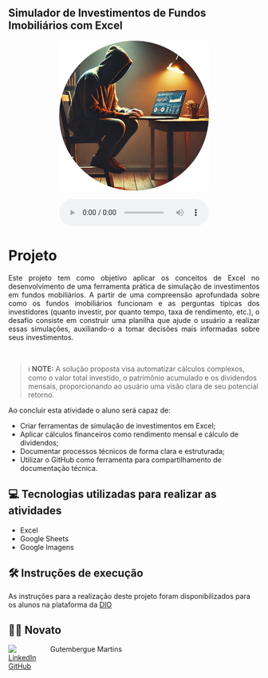 ## Simulador de Investimentos de Fundos Imobiliários com Excel

<p align="center">
<img 
    src="Imagens/img_programmer_github.png"
    width="300"
/>
</p>

<div align="center">
    <audio src="output/podcast_editado.MP3" controls title="Podcast editado"></audio>
</div>

# Projeto
<p align="justify"> Este projeto tem como objetivo aplicar os conceitos de Excel no desenvolvimento de uma ferramenta prática de simulação de investimentos em fundos mobiliários. A partir de uma compreensão aprofundada sobre como os fundos imobiliários funcionam e as perguntas típicas dos investidores (quanto investir, por quanto tempo, taxa de rendimento, etc.), o desafio consiste em construir uma planilha que ajude o usuário a realizar essas simulações, auxiliando-o a tomar decisões mais informadas sobre seus investimentos.</p><br>


 > ℹ️ **NOTE:** A solução proposta visa automatizar cálculos complexos, como o valor total investido, o patrimônio acumulado e os dividendos mensais, proporcionando ao usuário uma visão clara de seu potencial retorno.

Ao concluir esta atividade o aluno será capaz de:
- Criar ferramentas de simulação de investimentos em Excel;
- Aplicar cálculos financeiros como rendimento mensal e cálculo de dividendos;
- Documentar processos técnicos de forma clara e estruturada; 
- Utilizar o GitHub como ferramenta para compartilhamento de documentação técnica. 


## 💻 Tecnologias utilizadas para realizar as atividades

- Excel
- Google Sheets
- Google Imagens


## 🛠️ Instruções de execução

As instruções para a realização deste projeto foram disponibilizados para os alunos na plataforma da [DIO](https://web.dio.me/lab/criando-uma-ferramenta-de-controle-de-investimentos-com-excel/learning/14151e92-a01d-42fe-befb-9f45c77062f2?back=/track/santander-excel-com-inteligencia-artificial)


## 👨‍💻 Novato

<p>
    <img 
      align=left 
      margin=10 
      width=80 
      src="https://cdn.jsdelivr.net/gh/alohe/avatars/png/memo_30.png"
</p>
<p>
    &nbspGutembergue Martins<br>
    <a href="https://www.linkedin.com/in/gutembergue-martins-38336a59" target="_blank">LinkedIn</a><br>
    <a href="https://github.com/gutembergue-martins" target="_blank">GitHub</a>
    
</p>
    
<br/><br/>
